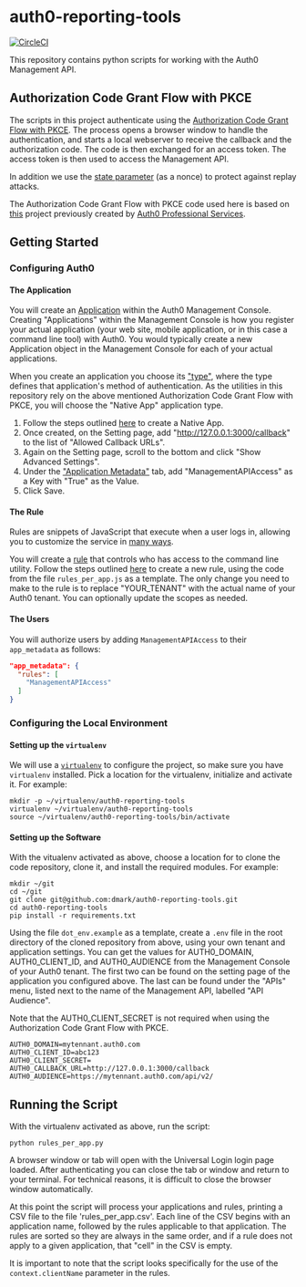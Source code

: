# auth0-reporting-tools

[![CircleCI](https://circleci.com/gh/dmark/auth0-reporting-tools/tree/master.svg?style=svg)](https://circleci.com/gh/dmark/auth0-reporting-tools/tree/master)

This repository contains python scripts for working with the Auth0 Management API.

## Authorization Code Grant Flow with PKCE

The scripts in this project authenticate using the [Authorization Code Grant
Flow with PKCE](https://auth0.com/docs/api-auth/tutorials/authorization-code-grant-pkce).
The process opens a browser window to handle the authentication, and starts a
local webserver to receive the callback and the authorization code. The code is
then exchanged for an access token. The access token is then used to access the
Management API.

In addition we use the [state parameter](https://auth0.com/docs/protocols/oauth2/oauth-state)
(as a nonce) to protect against replay attacks.

The Authorization Code Grant Flow with PKCE code used here is based on
[this](https://github.com/gateley-auth0/CLI-PKCE) project previously created by
[Auth0 Professional Services](https://auth0.com/professional-services/).

## Getting Started

### Configuring Auth0

#### The Application

You will create an [Application](https://auth0.com/docs/applications) within
the Auth0 Management Console. Creating "Applications" within the Management
Console is how you register your actual application (your web site, mobile
application, or in this case a command line tool) with Auth0. You would
typically create a new Application object in the Management Console for each of
your actual applications.

When you create an application you choose its
["type"](https://auth0.com/docs/applications/concepts/app-types-auth0),
where the type defines that application's method of authentication. As the
utilities in this repository rely on the above mentioned Authorization Code
Grant Flow with PKCE, you will choose the "Native App" application type.

1. Follow the steps outlined [here](https://auth0.com/docs/applications/guides/register-native-app) to create a Native App.
1. Once created, on the Setting page, add "http://127.0.0.1:3000/callback" to the list of "Allowed Callback URLs".
1. Again on the Setting page, scroll to the bottom and click "Show Advanced Settings".
1. Under the ["Application Metadata"](https://auth0.com/docs/dashboard/reference/settings-application#application-metadata) tab, add "ManagementAPIAccess" as a Key with "True" as the Value.
1. Click Save.

#### The Rule

Rules are snippets of JavaScript that execute when a user logs in, allowing you
to customize the service in [many ways](https://github.com/auth0/rules).

You will create a [rule](https://auth0.com/docs/rules) that controls who has
access to the command line utility. Follow the steps outlined
[here](https://auth0.com/docs/rules/guides/create) to create a new rule, using
the code from the file `rules_per_app.js` as a template. The only change you
need to make to the rule is to replace "YOUR_TENANT" with the actual name of
your Auth0 tenant. You can optionally update the scopes as needed.

#### The Users

You will authorize users by adding `ManagementAPIAccess` to their
`app_metadata` as follows:

```json
"app_metadata": {
  "rules": [
    "ManagementAPIAccess"
  ]
}
```

### Configuring the Local Environment

#### Setting up the `virtualenv`

We will use a [`virtualenv`](https://virtualenv.pypa.io/en/stable/) to configure
the project, so make sure you have `virtualenv` installed. Pick a location for
the virtualenv, initialize and activate it. For example:

```shell
mkdir -p ~/virtualenv/auth0-reporting-tools
virtualenv ~/virtualenv/auth0-reporting-tools
source ~/virtualenv/auth0-reporting-tools/bin/activate
```

#### Setting up the Software

With the vitualenv activated as above, choose a location for to clone the
code repository, clone it, and install the required modules. For example:

```shell
mkdir ~/git
cd ~/git
git clone git@github.com:dmark/auth0-reporting-tools.git
cd auth0-reporting-tools
pip install -r requirements.txt
```

Using the file `dot_env.example` as a template, create a `.env` file in the
root directory of the cloned repository from above, using your own tenant and
application settings. You can get the values for AUTH0_DOMAIN, AUTH0_CLIENT_ID,
and AUTH0_AUDIENCE from the Management Console of your Auth0 tenant. The first
two can be found on the setting page of the application you configured above.
The last can be found under the "APIs" menu, listed next to the name of the
Management API, labelled "API Audience".

Note that the AUTH0_CLIENT_SECRET is not required when using the Authorization
Code Grant Flow with PKCE.

```shell
AUTH0_DOMAIN=mytennant.auth0.com
AUTH0_CLIENT_ID=abc123
AUTH0_CLIENT_SECRET=
AUTH0_CALLBACK_URL=http://127.0.0.1:3000/callback
AUTH0_AUDIENCE=https://mytennant.auth0.com/api/v2/
```

## Running the Script

With the virtualenv activated as above, run the script:

```shell
python rules_per_app.py
```

A browser window or tab will open with the Universal Login login page loaded.
After authenticating you can close the tab or window and return to your
terminal. For technical reasons, it is difficult to close the browser window
automatically.

At this point the script will process your applications and rules, printing a
CSV file to the file 'rules_per_app.csv'. Each line of the CSV begins with an
application name, followed by the rules applicable to that application. The
rules are sorted so they are always in the same order, and if a rule does not
apply to a given application, that "cell" in the CSV is empty.

It is important to note that the script looks specifically for the use of the
`context.clientName` parameter in the rules.
